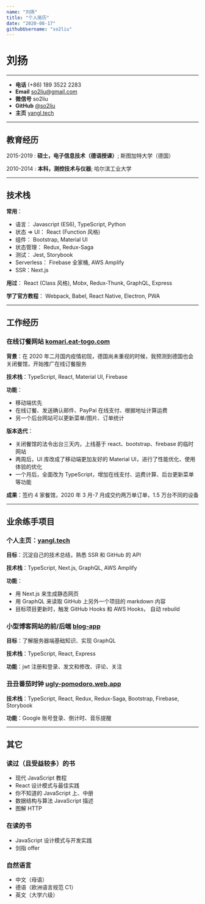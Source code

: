 ```yaml
---
name: "刘扬"
title: "个人简历"
date: "2020-08-17"
githubUsername: "so2liu"
---
```


# 刘扬

---

- **电话** (+86) 189 3522 2283
- **Email** [so2liu@gmail.com](mailto:so2liu@gmail.com)
- **微信号** so2liu
- **GitHub** [@so2liu](https://github.com/so2liu)
- **主页** [yangl.tech](https://www.yangl.tech)

---

## 教育经历

2015-2019
: **硕士，电子信息技术（德语授课）**; 斯图加特大学（德国）

2010-2014
: **本科，测控技术与仪器**; 哈尔滨工业大学

---

## 技术栈

**常用**：

- 语言： Javascript (ES6), TypeScript, Python
- 状态 => UI： React (Function 风格)
- 组件： Bootstrap, Material UI
- 状态管理： Redux, Redux-Saga
- 测试： Jest, Storybook
- Serverless： Firebase 全家桶, AWS Amplify
- SSR：Next.js

**用过**： React (Class 风格), Mobx, Redux-Thunk, GraphQL, Express

**学了官方教程**： Webpack, Babel, React Native, Electron, PWA

---

## 工作经历

### 在线订餐网站 [komari.eat-togo.com](https://komari.eat-togo.com)

**背景**：在 2020 年二月国内疫情初现，德国尚未重视的时候，我预测到德国也会关闭餐馆，开始推广在线订餐服务

**技术栈**：TypeScript, React, Material UI, Firebase

**功能**：

- 移动端优先
- 在线订餐、发送确认邮件、PayPal 在线支付、根据地址计算运费
- 另一个后台网站可以更新菜单/图片、订单统计

**版本迭代**：

- 关闭餐馆的法令出台三天内，上线基于 react、bootstrap、firebase 的临时网站
- 两周后，UI 库改成了移动端更加友好的 Material UI，进行了性能优化、使用体验的优化
- 一个月后，全面改为 TypeScript，增加在线支付、运费计算、后台更新菜单等功能

**成果**：签约 4 家餐馆，2020 年 3 月-7 月成交约两万单订单，1.5 万台不同的设备

---

## 业余练手项目

### 个人主页：[yangl.tech](https://www.yangl.tech)

**目标**：沉淀自己的技术总结，熟悉 SSR 和 GitHub 的 API

**技术栈**：TypeScript, Next.js, GraphQL, AWS Amplify

**功能**：

- 用 Next.js 来生成静态网页
- 用 GraphQL 来读取 GitHub 上另外一个项目的 markdown 内容
- 目标项目更新时，触发 GitHub Hooks 和 AWS Hooks， 自动 rebuild

### 小型博客网站的前/后端 [blog-app](https://blog-app-yangl.herokuapp.com/)

**目标**：了解服务器端基础知识、实现 GraphQL

**技术栈**：TypeScript, React, Express

**功能**：jwt 注册和登录、发文和修改、评论、关注

### 丑丑番茄时钟 [ugly-pomodoro.web.app](https://ugly-pomodoro.web.app)

**技术栈**：TypeScript, React, Redux, Redux-Saga, Bootstrap, Firebase, Storybook

**功能**：Google 账号登录、倒计时、音乐提醒

---

## 其它

### 读过（且受益较多）的书

- 现代 JavaScript 教程
- React 设计模式与最佳实践
- 你不知道的 JavaScript 上、中册
- 数据结构与算法 JavaScript 描述
- 图解 HTTP

### 在读的书

- JavaScript 设计模式与开发实践
- 剑指 offer

### 自然语言

- 中文（母语）
- 德语（欧洲语言规范 C1）
- 英文（大学六级）
